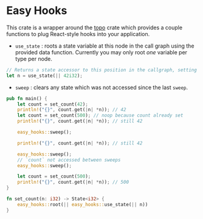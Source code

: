 # Easy Hooks

This crate is a wrapper around the [topo](https://crates.io/crates/topo) crate which provides a couple functions to plug React-style hooks into your application.

- `use_state` : roots a state variable at this node in the call graph using the provided data function. Currently you may only root _one_ variable per type per node.

```rust
// Returns a state accessor to this position in the callgraph, setting it to 42 if it doesn't yet exist.
let n = use_state(|| 42i32);
```

- `sweep` : clears any state which was not accessed since the last `sweep`.

```rust
pub fn main() {
    let count = set_count(42);
    println!("{}", count.get(|n| *n)); // 42
    let count = set_count(500); // noop because count already set
    println!("{}", count.get(|n| *n)); // still 42

    easy_hooks::sweep();

    println!("{}", count.get(|n| *n)); // still 42

    easy_hooks::sweep();
    // `count` not accessed between sweeps
    easy_hooks::sweep();

    let count = set_count(500);
    println!("{}", count.get(|n| *n)); // 500
}

fn set_count(n: i32) -> State<i32> {
    easy_hooks::root(|| easy_hooks::use_state(|| n))
}
```


